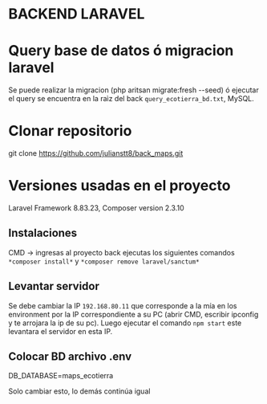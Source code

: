 # BACKEND LARAVEL

# Query base de datos ó migracion laravel

Se puede realizar la migracion (php aritsan migrate:fresh --seed) ó ejecutar el query se encuentra en la raìz del back `query_ecotierra_bd.txt`, MySQL.

# Clonar repositorio

git clone https://github.com/julianstt8/back_maps.git

# Versiones usadas en el proyecto

Laravel Framework 8.83.23,
Composer version 2.3.10

## Instalaciones

CMD -> ingresas al proyecto back ejecutas los siguientes comandos `*composer install*` y `*composer remove laravel/sanctum*`

## Levantar servidor

Se debe cambiar la IP `192.168.80.11` que corresponde a la mía en los environment por la IP correspondiente a su PC (abrir CMD, escribir ipconfig y te arrojara la ip de su pc).
Luego ejecutar el comando `npm start` este levantara el servidor en esta IP.

## Colocar BD archivo .env

DB_DATABASE=maps_ecotierra

Solo cambiar esto, lo demás continúa igual
